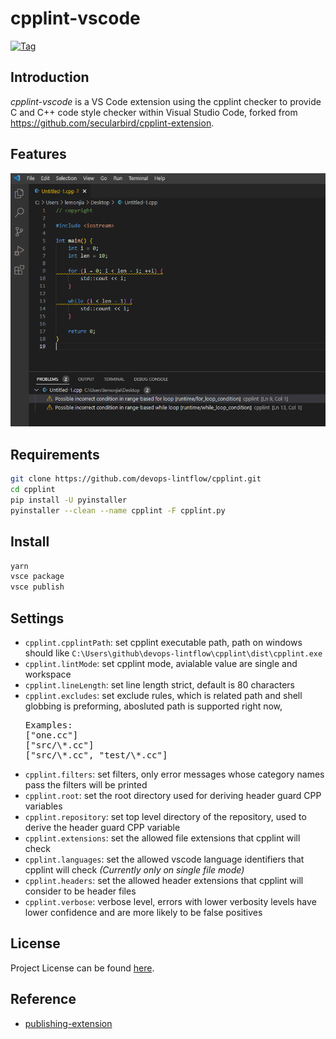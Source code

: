 # cpplint-vscode

[![Tag](https://img.shields.io/github/tag/devops-lintflow/cpplint-vscode.svg?color=brightgreen)](https://github.com/devops-lintflow/cpplint-vscode/tags)



## Introduction

*cpplint-vscode* is a VS Code extension using the cpplint checker to provide C and C++ code style checker within
Visual Studio Code, forked from https://github.com/secularbird/cpplint-extension.



## Features

![feature](feature.png)



## Requirements

```bash
git clone https://github.com/devops-lintflow/cpplint.git
cd cpplint
pip install -U pyinstaller
pyinstaller --clean --name cpplint -F cpplint.py
```



## Install

```bash
yarn
vsce package
vsce publish
```



## Settings

* `cpplint.cpplintPath`: set cpplint executable path, path on windows should like `C:\Users\github\devops-lintflow\cpplint\dist\cpplint.exe`
* `cpplint.lintMode`: set cpplint mode, avialable value are single and workspace
* `cpplint.lineLength`: set line length strict, default is 80 characters
* `cpplint.excludes`: set exclude rules, which is related path and shell globbing is preforming, abosluted path is supported right now,
  <pre>Examples:
  ["one.cc"]
  ["src/\*.cc"]
  ["src/\*.cc", "test/\*.cc"]</pre>
* `cpplint.filters`: set filters, only error messages whose category names pass the filters will be printed
* `cpplint.root`: set the root directory used for deriving header guard CPP variables
* `cpplint.repository`: set top level directory of the repository, used to derive the header guard CPP variable
* `cpplint.extensions`: set the allowed file extensions that cpplint will check
* `cpplint.languages`: set the allowed vscode language identifiers that cpplint will check *(Currently only on single file mode)*
* `cpplint.headers`: set the allowed header extensions that cpplint will consider to be header files
* `cpplint.verbose`: verbose level, errors with lower verbosity levels have lower confidence and are more likely to be false positives



## License

Project License can be found [here](LICENSE).



## Reference

- [publishing-extension](https://code.visualstudio.com/api/working-with-extensions/publishing-extension)
